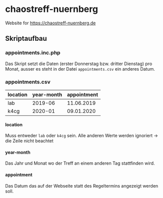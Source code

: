 # chaostreff-nuernberg

Website for https://chaostreff-nuernberg.de


## Skriptaufbau

### appointments.inc.php

Das Skript setzt die Daten (erster Donnerstag bzw. dritter Dienstag) pro Monat, ausser es steht in der Datei `appointments.csv` ein anderes Datum.

### appointments.csv

| location | year-month | appointment |
| --- | --- | --- |
| lab | 2019-06 | 11.06.2019 |
| k4cg | 2020-01 | 09.01.2020 |

#### location

Muss entweder `lab` oder `k4cg` sein. Alle anderen Werte werden ignoriert -> die Zeile nicht beachtet

#### year-month

Das Jahr und Monat wo der Treff an einem anderen Tag stattfinden wird.

#### appointment

Das Datum das auf der Webseite statt des Regeltermins angezeigt werden soll.

